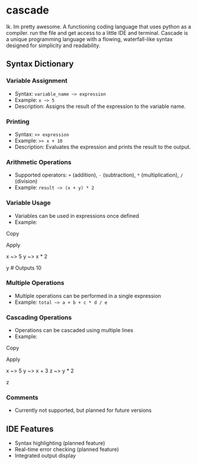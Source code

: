 # cascade
Ik. Im pretty awesome. A functioning coding language that uses python as a compiler. run the file and get access to a little IDE and terminal.
Cascade is a unique programming language with a flowing, waterfall-like syntax designed for simplicity and readability.

## Syntax Dictionary

### Variable Assignment
- Syntax: `variable_name ~> expression`
- Example: `x ~> 5`
- Description: Assigns the result of the expression to the variable name.

### Printing
- Syntax: `>> expression`
- Example: `>> x + 10`
- Description: Evaluates the expression and prints the result to the output.

### Arithmetic Operations
- Supported operators: `+` (addition), `-` (subtraction), `*` (multiplication), `/` (division)
- Example: `result ~> (x + y) * 2`

### Variable Usage
- Variables can be used in expressions once defined
- Example: 

Copy

Apply

x ~> 5 y ~> x * 2

y # Outputs 10


### Multiple Operations
- Multiple operations can be performed in a single expression
- Example: `total ~> a + b + c * d / e`

### Cascading Operations
- Operations can be cascaded using multiple lines
- Example:

Copy

Apply

x ~> 5 y ~> x + 3 z ~> y * 2

z


### Comments
- Currently not supported, but planned for future versions

## IDE Features

- Syntax highlighting (planned feature)
- Real-time error checking (planned feature)
- Integrated output display
